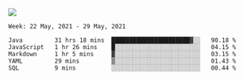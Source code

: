 <img align="center" src="https://github-readme-stats.vercel.app/api?username=bafuka&show_icons=true&icon_color=CE1D2D&text_color=718096&bg_color=ffffff&hide_title=true" />

<!--START_SECTION:waka-->
```text
Week: 22 May, 2021 - 29 May, 2021

Java         31 hrs 18 mins  ██████████████████████▓░░   90.18 % 
JavaScript   1 hr 26 mins    █░░░░░░░░░░░░░░░░░░░░░░░░   04.15 % 
Markdown     1 hr 5 mins     ▓░░░░░░░░░░░░░░░░░░░░░░░░   03.15 % 
YAML         29 mins         ▒░░░░░░░░░░░░░░░░░░░░░░░░   01.43 % 
SQL          9 mins          ░░░░░░░░░░░░░░░░░░░░░░░░░   00.44 % 
```
<!--END_SECTION:waka-->

<!--
**bafuka/bafuka** is a ✨ _special_ ✨ repository because its `README.md` (this file) appears on your GitHub profile.

Here are some ideas to get you started:

- 🔭 I’m currently working on ...
- 🌱 I’m currently learning ...
- 👯 I’m looking to collaborate on ...
- 🤔 I’m looking for help with ...
- 💬 Ask me about ...
- 📫 How to reach me: ...
- 😄 Pronouns: ...
- ⚡ Fun fact: ...
-->
